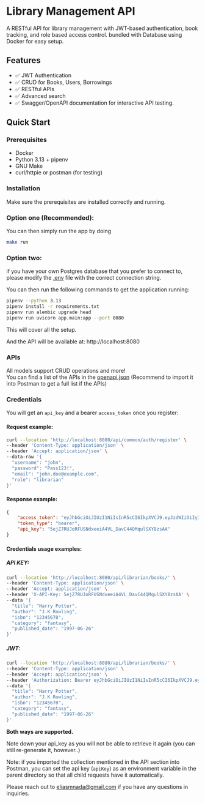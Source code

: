 # Library Management API

A RESTful API for library management with JWT-based authentication, book tracking, and role based access control.
bundled with Database using Docker for easy setup.

## Features

- ✅ JWT Authentication
- ✅ CRUD for Books, Users, Borrowings
- ✅ RESTful APIs
- ✅ Advanced search
- ✅ Swagger/OpenAPI documentation for interactive API testing.

## Quick Start

### Prerequisites

- Docker
- Python 3.13 + pipenv
- GNU Make
- curl/httpie or postman (for testing)

### Installation
Make sure the prerequisites are installed correctly and running.

### Option one (Recommended):

You can then simply run the app by doing
```bash
make run
```
### Option two:
if you have your own Postgres database that you prefer to connect to,
please modify the [.env](.env) file with the correct connection string.

You can then run the following commands to get the application running:
```bash
pipenv --python 3.13
pipenv install -r requirements.txt
pipenv run alembic upgrade head
pipenv run uvicorn app.main:app --port 8080
```


This will cover all the setup.

And the API will be available at:
http://localhost:8080

### APIs

All models support CRUD operations and more!  
You can find a list of the APIs in the [openapi.json](openapi.json)
(Recommend to import it into Postman to get a full list if the APIs)

### Credentials

You will get an `api_key` and a bearer `access_token` once you register:

#### Request example:

```bash
curl --location 'http://localhost:8080/api/common/auth/register' \
--header 'Content-Type: application/json' \
--header 'Accept: application/json' \
--data-raw '{
  "username": "john",
  "password": "Pass123!",
  "email": "john.doe@example.com",
  "role": "librarian"
}'
```
#### Response example:
```json
{
    "access_token": "eyJhbGciOiJIUzI1NiIsInR5cCI6IkpXVCJ9.eyJzdWIiOiIyIiwiZXhwIjoxNzQxNTg2NDkyfQ.eW9DB5gFbe4tOBJdHTwh3aD1fwFASLnBqn1D_QIc4Dg",
    "token_type": "bearer",
    "api_key": "5ejZ7RUJoRFUSNdxeeiA4VL_DavC44QMqulSXY8zsAA"
}
```
#### Credentials usage examples:
##### API KEY:
```bash
curl --location 'http://localhost:8080/api/librarian/books/' \
--header 'Content-Type: application/json' \
--header 'Accept: application/json' \
--header 'X-API-Key: 5ejZ7RUJoRFUSNdxeeiA4VL_DavC44QMqulSXY8zsAA' \
--data '{
  "title": "Harry Potter",
  "author": "J.K Rowling",
  "isbn": "12345678",
  "category": "fantasy",
  "published_date": "1997-06-26"
}'
```
##### JWT:
```bash
curl --location 'http://localhost:8080/api/librarian/books/' \
--header 'Content-Type: application/json' \
--header 'Accept: application/json' \
--header 'Authorization: Bearer eyJhbGciOiJIUzI1NiIsInR5cCI6IkpXVCJ9.eyJzdWIiOiIyIiwiZXhwIjoxNzQxNTg2NDkyfQ.eW9DB5gFbe4tOBJdHTwh3aD1fwFASLnBqn1D_QIc4Dg' \
--data '{
  "title": "Harry Potter",
  "author": "J.K Rowling",
  "isbn": "12345678",
  "category": "fantasy",
  "published_date": "1997-06-26"
}'
```
**Both ways are supported.**

Note down your api_key as you will not be able to retrieve it again (you can still re-generate it, however..) 


Note: if you imported the collection mentioned in the API section into Postman, you can set the api key (`apiKey`) as an environment variable in the parent directory so that all child requests have it automatically.


Please reach out to <eliasmnada@gmail.com> if you have any questions in inquiries.
